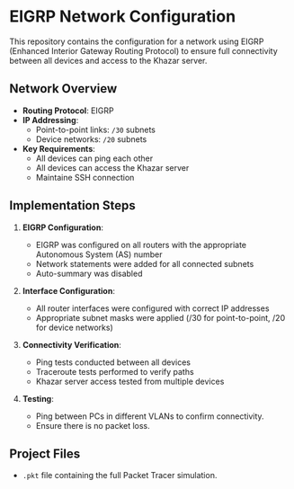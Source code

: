 # EIGRP Network Configuration

This repository contains the configuration for a network using EIGRP (Enhanced Interior Gateway Routing Protocol) to ensure full connectivity between all devices and access to the Khazar server.

## Network Overview

- **Routing Protocol**: EIGRP
- **IP Addressing**: 
  - Point-to-point links: `/30` subnets
  - Device networks: `/20` subnets
- **Key Requirements**:
  - All devices can ping each other
  - All devices can access the Khazar server
  - Maintaine SSH connection

## Implementation Steps

1. **EIGRP Configuration**:
   - EIGRP was configured on all routers with the appropriate Autonomous System (AS) number
   - Network statements were added for all connected subnets
   - Auto-summary was disabled

2. **Interface Configuration**:
   - All router interfaces were configured with correct IP addresses
   - Appropriate subnet masks were applied (/30 for point-to-point, /20 for device networks)

3. **Connectivity Verification**:
   - Ping tests conducted between all devices
   - Traceroute tests performed to verify paths
   - Khazar server access tested from multiple devices
4. **Testing**:
   - Ping between PCs in different VLANs to confirm connectivity.
   - Ensure there is no packet loss.

## Project Files

- `.pkt` file containing the full Packet Tracer simulation.

